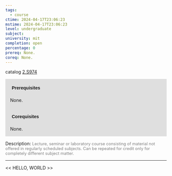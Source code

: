 ```yaml
---
tags:
  - course
ctime: 2024-04-17T23:06:23
mstime: 2024-04-17T23:06:23
level: undergraduate
subject: 
university: mit
completion: open
percentage: 0
prereq: None.
coreq: None.
---
```


catalog [2.S974](http://student.mit.edu/catalog/m2c.html#2.S974)

<span style="display: block; padding: 15px; background-color: rgb(100, 100, 100, 0.2);"><font id="m_prereq1985_0" style="display: block; font-family: Arial, sans-serif; font-weight: bold; padding: 5px">Prerequisites</font><br><span id="prereq1985_0">None.</span></span>
<span style="display: block; padding: 15px; background-color: rgb(100, 100, 100, 0.2);"><font id="m_coreq1985_0" style="display: block; font-family: Arial, sans-serif; font-weight: bold; padding: 5px">Corequisites</font><br><span id="coreq1985_0">None.</span></span>

<font style="">Description:</font>
<font style="color: grey; font-size: 0.8rem;">Lecture, seminar or laboratory course consisting of material not offered in regularly scheduled subjects. Can be repeated for credit only for completely different subject matter.</font>



---

<< HELLO, WORLD >>
